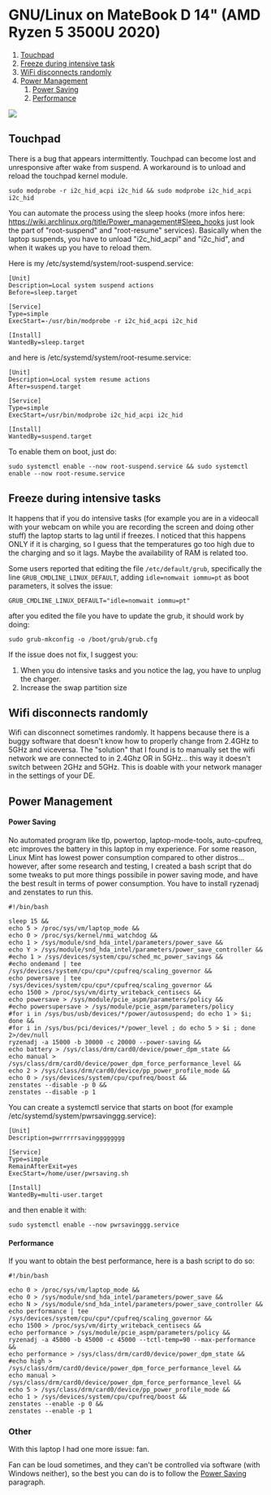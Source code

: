 # GNU/Linux on MateBook D 14" (AMD Ryzen 5 3500U 2020)
1. [Touchpad](#Touchpad)
2. [Freeze during intensive task](#Freeze)
3. [WiFi disconnects randomly](#Wifi_disconnects)
4. [Power Management](#Power_Management)
    1. [Power Saving](#Power_Saving)
    2. [Performance](#Performance)

![](https://www.sceltanotebook.it/images/stories/huawei-matebook-d-14-2020/huawei-matebook-d-14-2020.webp)



<a name="Touchpad"></a>
## Touchpad

There is a bug that appears intermittently. Touchpad can become lost and unresponsive after wake from suspend.
A workaround is to unload and reload the touchpad kernel module.
```
sudo modprobe -r i2c_hid_acpi i2c_hid && sudo modprobe i2c_hid_acpi i2c_hid
```

You can automate the process using the sleep hooks (more infos here: https://wiki.archlinux.org/title/Power_management#Sleep_hooks just look the part of "root-suspend" and "root-resume" services). Basically when the laptop suspends, you have to unload "i2c_hid_acpi" and "i2c_hid", and when it wakes up you have to reload them.

Here is my /etc/systemd/system/root-suspend.service:
```
[Unit]
Description=Local system suspend actions
Before=sleep.target

[Service]
Type=simple
ExecStart=-/usr/bin/modprobe -r i2c_hid_acpi i2c_hid

[Install]
WantedBy=sleep.target
```

and here is /etc/systemd/system/root-resume.service:
```
[Unit]
Description=Local system resume actions
After=suspend.target

[Service]
Type=simple
ExecStart=/usr/bin/modprobe i2c_hid_acpi i2c_hid

[Install]
WantedBy=suspend.target
```

To enable them on boot, just do:
```
sudo systemctl enable --now root-suspend.service && sudo systemctl enable --now root-resume.service
```



<a name="Freeze"></a>
## Freeze during intensive tasks
It happens that if you do intensive tasks (for example you are in a videocall with your webcam on while you are recording the screen and doing other stuff) the laptop starts to lag until if freezes. I noticed that this happens ONLY if it is charging, so I guess that the temperatures go too high due to the charging and so it lags. Maybe the availability of RAM is related too.

Some users reported that editing the file ```/etc/default/grub```, specifically the line ```GRUB_CMDLINE_LINUX_DEFAULT```, adding ```idle=nomwait iommu=pt``` as boot parameters, it solves the issue:
```
GRUB_CMDLINE_LINUX_DEFAULT="idle=nomwait iommu=pt"
```
after you edited the file you have to update the grub, it should work by doing:
```
sudo grub-mkconfig -o /boot/grub/grub.cfg
```

If the issue does not fix, I suggest you:
1) When you do intensive tasks and you notice the lag, you have to unplug the charger. 
2) Increase the swap partition size





<a name="Wifi_disconnects"></a>
## Wifi disconnects randomly

Wifi can disconnect sometimes randomly. It happens because there is a buggy software that doesn't know how to properly change from 2.4GHz to 5GHz and viceversa. The "solution" that I found is to manually set the wifi network we are connected to in 2.4Ghz OR in 5GHz... this way it doesn't switch between 2GHz and 5GHz. This is doable with your network manager in the settings of your DE.



<a name="Power_Management"></a>
## Power Management


<a name="Power_Saving"></a>
#### Power Saving

No automated program like tlp, powertop, laptop-mode-tools, auto-cpufreq, etc improves the battery in this laptop in my experience.
For some reason, Linux Mint has lowest power consumption compared to other distros... however, after some research and testing, I created a bash script that do some tweaks to put more things possibile in power saving mode, and have the best result in terms of power consumption. You have to install ryzenadj and zenstates to run this.
```
#!/bin/bash

sleep 15 &&
echo 5 > /proc/sys/vm/laptop_mode &&
echo 0 > /proc/sys/kernel/nmi_watchdog &&
echo 1 > /sys/module/snd_hda_intel/parameters/power_save &&
echo Y > /sys/module/snd_hda_intel/parameters/power_save_controller &&
#echo 1 > /sys/devices/system/cpu/sched_mc_power_savings &&
#echo ondemand | tee /sys/devices/system/cpu/cpu*/cpufreq/scaling_governor &&
echo powersave | tee /sys/devices/system/cpu/cpu*/cpufreq/scaling_governor &&
echo 1500 > /proc/sys/vm/dirty_writeback_centisecs &&
echo powersave > /sys/module/pcie_aspm/parameters/policy &&
#echo powersupersave > /sys/module/pcie_aspm/parameters/policy
#for i in /sys/bus/usb/devices/*/power/autosuspend; do echo 1 > $i; done &&
#for i in /sys/bus/pci/devices/*/power_level ; do echo 5 > $i ; done 2>/dev/null
ryzenadj -a 15000 -b 30000 -c 20000 --power-saving &&
echo battery > /sys/class/drm/card0/device/power_dpm_state &&
echo manual > /sys/class/drm/card0/device/power_dpm_force_performance_level &&
echo 2 > /sys/class/drm/card0/device/pp_power_profile_mode &&
echo 0 > /sys/devices/system/cpu/cpufreq/boost &&
zenstates --disable -p 0 &&
zenstates --disable -p 1
```

You can create a systemctl service that starts on boot (for example /etc/systemd/system/pwrsavinggg.service):
```
[Unit]
Description=pwrrrrrsavingggggggg

[Service]
Type=simple
RemainAfterExit=yes
ExecStart=/home/user/pwrsaving.sh

[Install]
WantedBy=multi-user.target
```

and then enable it with:
```
sudo systemctl enable --now pwrsavinggg.service
```

<a name="Performance"></a>
#### Performance

If you want to obtain the best performance, here is a bash script to do so:
```
#!/bin/bash

echo 0 > /proc/sys/vm/laptop_mode &&
echo 0 > /sys/module/snd_hda_intel/parameters/power_save &&
echo N > /sys/module/snd_hda_intel/parameters/power_save_controller &&
echo performance | tee /sys/devices/system/cpu/cpu*/cpufreq/scaling_governor &&
echo 1500 > /proc/sys/vm/dirty_writeback_centisecs &&
echo performance > /sys/module/pcie_aspm/parameters/policy &&
ryzenadj -a 45000 -b 45000 -c 45000 --tctl-temp=90 --max-performance &&
echo performance > /sys/class/drm/card0/device/power_dpm_state &&
#echo high > /sys/class/drm/card0/device/power_dpm_force_performance_level &&
echo manual > /sys/class/drm/card0/device/power_dpm_force_performance_level &&
echo 5 > /sys/class/drm/card0/device/pp_power_profile_mode &&
echo 1 > /sys/devices/system/cpu/cpufreq/boost &&
zenstates --enable -p 0 &&
zenstates --enable -p 1
```



<a name="Other"></a>
### Other
With this laptop I had one more issue: fan.

Fan can be loud sometimes, and they can't be controlled via software (with Windows neither), so the best you can do is to follow the [Power Saving](#Power_Saving) paragraph.
